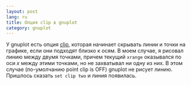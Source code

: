 ```yaml
---
layout: post
lang: ru
title: Опция clip в gnuplot
category: gnuplot
---
```


У gnuplot есть опция [clip], которая начинает скрывать линии и точки на графике, если они подходят близко к осям. В моем случае, я рисовал линию между двумя точками, причем текущий `xrange` оказывался по оси _x_ между этими точками, но не захватывал ни одну из них. В этом случае (по-умолчанию point clip is OFF) gnuplot не рисует линию. Пришлось сказать `set clip two` и линия появилась.

[clip]: http://gnuplot.sourceforge.net/docs_4.2/node165.html
